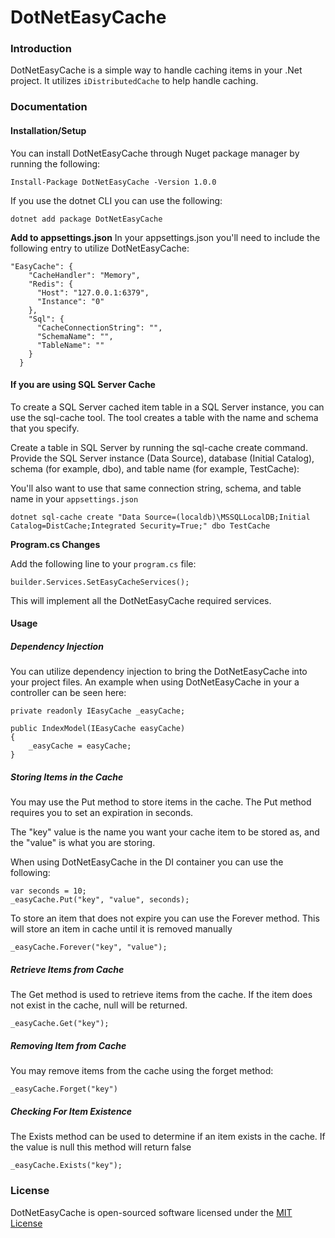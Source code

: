 # DotNetEasyCache

### Introduction
DotNetEasyCache is a simple way to handle caching items in your .Net project.  It utilizes `iDistributedCache` to help handle caching.

### Documentation
#### Installation/Setup
You can install DotNetEasyCache through Nuget package manager by running the following:

```
Install-Package DotNetEasyCache -Version 1.0.0
```
If you use the dotnet CLI you can use the following:

```
dotnet add package DotNetEasyCache
```
**Add to appsettings.json**
In your appsettings.json you'll need to include the following entry to utilize DotNetEasyCache:

```
"EasyCache": {
    "CacheHandler": "Memory",
    "Redis": {
      "Host": "127.0.0.1:6379",
      "Instance": "0"
    },
    "Sql": {
      "CacheConnectionString": "",
      "SchemaName": "",
      "TableName": ""
    }
  }
```

#### If you are using SQL Server Cache
To create a SQL Server cached item table in a SQL Server instance, you can use the sql-cache tool. The tool creates a table with the name and schema that you specify.

Create a table in SQL Server by running the sql-cache create command. Provide the SQL Server instance (Data Source), database (Initial Catalog), schema (for example, dbo), and table name (for example, TestCache):

You'll also want to use that same connection string, schema, and table name in your `appsettings.json`

```
dotnet sql-cache create "Data Source=(localdb)\MSSQLLocalDB;Initial Catalog=DistCache;Integrated Security=True;" dbo TestCache
```


**Program.cs Changes**

Add the following line to your `program.cs` file:

```
builder.Services.SetEasyCacheServices();
```
This will implement all the DotNetEasyCache required services.

#### Usage
##### Dependency Injection
You can utilize dependency injection to bring the DotNetEasyCache into your project files. An example when using DotNetEasyCache in your a controller can be seen here:

```
private readonly IEasyCache _easyCache;

public IndexModel(IEasyCache easyCache)
{
    _easyCache = easyCache;
}
```
##### Storing Items in the Cache
You may use the Put method to store items in the cache. The Put method requires you to set an expiration in seconds.

The "key" value is the name you want your cache item to be stored as, and the "value" is what you are storing.

When using DotNetEasyCache in the DI container you can use the following:

```
var seconds = 10;
_easyCache.Put("key", "value", seconds);
```
To store an item that does not expire you can use the Forever method. This will store an item in cache until it is removed manually

```
_easyCache.Forever("key", "value");
```
##### Retrieve Items from Cache
The Get method is used to retrieve items from the cache. If the item does not exist in the cache, null will be returned.

```
_easyCache.Get("key");
```

##### Removing Item from Cache
You may remove items from the cache using the forget method:

```
_easyCache.Forget("key")
```

##### Checking For Item Existence
The Exists method can be used to determine if an item exists in the cache. If the value is null this method will return false

```
_easyCache.Exists("key");
```
### License
DotNetEasyCache is open-sourced software licensed under the [MIT License](https://opensource.org/licenses/MIT)